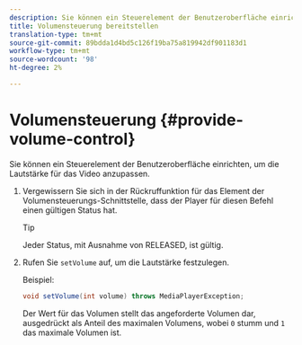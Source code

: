 ```yaml
---
description: Sie können ein Steuerelement der Benutzeroberfläche einrichten, um die Lautstärke für das Video anzupassen.
title: Volumensteuerung bereitstellen
translation-type: tm+mt
source-git-commit: 89bdda1d4bd5c126f19ba75a819942df901183d1
workflow-type: tm+mt
source-wordcount: '98'
ht-degree: 2%

---
```



# Volumensteuerung {#provide-volume-control}

Sie können ein Steuerelement der Benutzeroberfläche einrichten, um die Lautstärke für das Video anzupassen.

1. Vergewissern Sie sich in der Rückruffunktion für das Element der Volumensteuerungs-Schnittstelle, dass der Player für diesen Befehl einen gültigen Status hat.

   >[!TIP]
   >
   >Jeder Status, mit Ausnahme von RELEASED, ist gültig.

1. Rufen Sie `setVolume` auf, um die Lautstärke festzulegen.

   Beispiel:

   ```java
   void setVolume(int volume) throws MediaPlayerException;
   ```

   Der Wert für das Volumen stellt das angeforderte Volumen dar, ausgedrückt als Anteil des maximalen Volumens, wobei `0` stumm und `1` das maximale Volumen ist.

